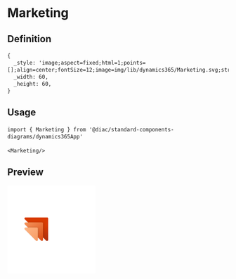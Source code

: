 # Marketing

## Definition

```
{
  _style: 'image;aspect=fixed;html=1;points=[];align=center;fontSize=12;image=img/lib/dynamics365/Marketing.svg;strokeColor=none;',
  _width: 60,
  _height: 60,
}
```

## Usage

```
import { Marketing } from '@diac/standard-components-diagrams/dynamics365App'

<Marketing/>
```

## Preview

<img src="./marketing.png" width="200"/>

